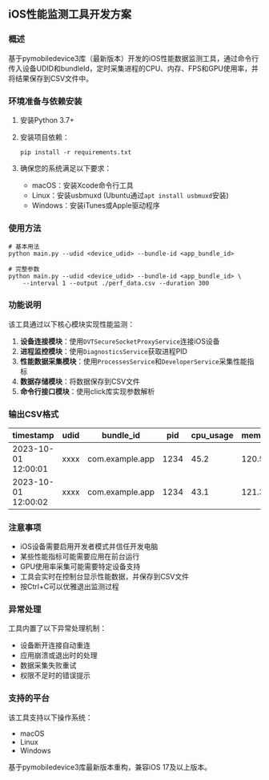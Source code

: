 ## iOS性能监测工具开发方案

### 概述

基于pymobiledevice3库（最新版本）开发的iOS性能数据监测工具，通过命令行传入设备UDID和bundleId，定时采集进程的CPU、内存、FPS和GPU使用率，并将结果保存到CSV文件中。

### 环境准备与依赖安装

1. 安装Python 3.7+

2. 安装项目依赖：
   ```
   pip install -r requirements.txt
   ```

3. 确保您的系统满足以下要求：
   - macOS：安装Xcode命令行工具
   - Linux：安装usbmuxd (Ubuntu通过`apt install usbmuxd`安装)
   - Windows：安装iTunes或Apple驱动程序

### 使用方法

```commandline
# 基本用法
python main.py --udid <device_udid> --bundle-id <app_bundle_id>

# 完整参数
python main.py --udid <device_udid> --bundle-id <app_bundle_id> \
    --interval 1 --output ./perf_data.csv --duration 300
```

### 功能说明

该工具通过以下核心模块实现性能监测：

1. **设备连接模块**：使用`DVTSecureSocketProxyService`连接iOS设备
2. **进程监控模块**：使用`DiagnosticsService`获取进程PID
3. **性能数据采集模块**：使用`ProcessesService`和`DeveloperService`采集性能指标
4. **数据存储模块**：将数据保存到CSV文件
5. **命令行接口模块**：使用click库实现参数解析

### 输出CSV格式

| timestamp | udid | bundle_id | pid | cpu_usage | memory_usage | fps | gpu_usage |
| --- | --- | --- | --- | --- | --- | --- | --- |
| 2023-10-01 12:00:01 | xxxx | com.example.app | 1234 | 45.2 | 120.5 | 59 | 32.1 |
| 2023-10-01 12:00:02 | xxxx | com.example.app | 1234 | 43.1 | 121.3 | 60 | 31.5 |

### 注意事项

* iOS设备需要启用开发者模式并信任开发电脑
* 某些性能指标可能需要应用在前台运行
* GPU使用率采集可能需要特定设备支持
* 工具会实时在控制台显示性能数据，并保存到CSV文件
* 按Ctrl+C可以优雅退出监测过程

### 异常处理

工具内置了以下异常处理机制：
- 设备断开连接自动重连
- 应用崩溃或退出时的处理
- 数据采集失败重试
- 权限不足时的错误提示

### 支持的平台

该工具支持以下操作系统：
- macOS
- Linux
- Windows

基于pymobiledevice3库最新版本重构，兼容iOS 17及以上版本。

